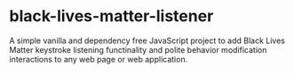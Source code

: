 # black-lives-matter-listener
A simple vanilla and dependency free JavaScript project to add Black Lives Matter keystroke listening functinality and polite behavior modification interactions to any web page or web application.
